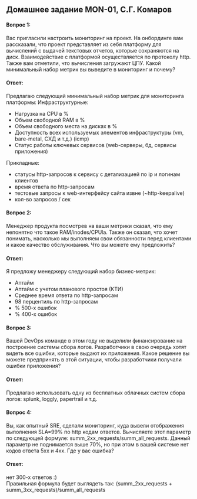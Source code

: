 ## Домашнее задание MON-01, С.Г. Комаров

#### Вопрос 1:
Вас пригласили настроить мониторинг на проект. На онбординге вам рассказали, что проект представляет из себя 
платформу для вычислений с выдачей текстовых отчетов, которые сохраняются на диск. Взаимодействие с платформой 
осуществляется по протоколу http. Также вам отметили, что вычисления загружают ЦПУ. Какой минимальный набор метрик вы
выведите в мониторинг и почему?

#### Ответ:
Предлагаю следующий минимальный набор метрик для мониторинга платформы:
Инфраструктурные:
- Нагрузка на CPU в %
- Объем свободной RAM в %
- Объем свободного места на дисках в %
- Доступность всех используемых элементов инфраструктуры (vm, bare-metal, СХД и т.д.) (icmp)
- Статус работы ключевых сервисов (web-серверы, бд, сервисы приложения)

Прикладные:
- статусы http-запросов к сервису с детализацией по ip и логинам клиентов
- время ответа по http-запросам
- тестовые запросы к web-интерфейсу сайта извне (~http-keepalive)
- кол-во запросов / сек

#### Вопрос 2:
Менеджер продукта посмотрев на ваши метрики сказал, что ему непонятно что такое RAM/inodes/CPUla. Также он сказал, 
что хочет понимать, насколько мы выполняем свои обязанности перед клиентами и какое качество обслуживания. Что вы 
можете ему предложить?

#### Ответ:

Я предложу менеджеру следующий набор бизнес-метрик:

- Аптайм
- Аптайм с учетом планового простоя (КТИ)
- Среднее время ответа по http-запросам
- 98 перцентиль по http-запросам
- % 500-х ошибок
- % 400-х ошибок

#### Вопрос 3:
Вашей DevOps команде в этом году не выделили финансирование на построение системы сбора логов. Разработчики в свою 
очередь хотят видеть все ошибки, которые выдают их приложения. Какое решение вы можете предпринять в этой ситуации, 
чтобы разработчики получали ошибки приложения?

#### Ответ:

Предлагаю использовать одну из бесплатных облачных систем сбора логов: splunk, loggly, papertrail и т.д.

#### Вопрос 4:
Вы, как опытный SRE, сделали мониторинг, куда вывели отображения выполнения SLA=99% по http кодам ответов. 
Вычисляете этот параметр по следующей формуле: summ_2xx_requests/summ_all_requests. Данный параметр не поднимается выше 
70%, но при этом в вашей системе нет кодов ответа 5xx и 4xx. Где у вас ошибка?

#### Ответ:
нет 300-х ответов :)  
Правильная формула будет выглядеть так: (summ_2xx_requests + summ_3xx_requests)/summ_all_requests